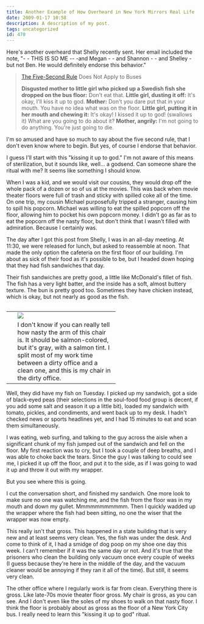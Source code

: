 ```yaml
---
title: Another Example of How Overheard in New York Mirrors Real Life
date: 2009-01-17 10:58
description: A description of my post.
tags: uncategorized
id: 470
---
```

Here's another overheard that Shelly recently sent.  Her email included the note,  "- - THIS IS SO ME -- -and Megan - - and Shannon - - and Shelley -  but not Ben.  He would definitely endorse this behavior."

<blockquote><a href="http://www.overheardinnewyork.com/archives/005563.html" target="_blank">The Five-Second Rule</a> Does Not Apply to Buses 

**Disgusted mother to little girl who picked up a Swedish fish she dropped on the bus floor:** Don't eat that.
**Little girl, dusting it off:** It's okay, I'll kiss it up to god.
**Mother:** Don't you dare put that in your mouth. You have no idea what was on the floor.
**Little girl, putting it in her mouth and chewing it:** It's okay! I kissed it up to god! (swallows it) What are you going to do about it?
**Mother, angrily:** I'm not going to do anything. You're just going to die.
</blockquote>

I'm so amused and have so much to say about the five second rule, that I don't even know where to begin.  But yes, of course I endorse that behavior.

I guess I'll start with this "kissing it up to god."  I'm not aware of this means of sterilization, but it sounds like, well... a godsend.  Can someone share the ritual with me?  It seems like something I should know.

When I was a kid, and we would visit our cousins, they would drop off the whole pack of a dozen or so of us at the movies.  This was back when movie theater floors were full of trash and sticky with spilled coke all of the time.  On one trip, my cousin Michael purposefully tripped a stranger, causing him to spill his popcorn.  Michael was willing to eat the spilled popcorn off the floor, allowing him to pocket his own popcorn money.  I didn't go as far as to eat the popcorn off the nasty floor, but don't think that I wasn't filled with admiration.  Because I certainly was.

The day after I got this post from Shelly, I was in an all-day meeting.  At 11:30, we were released for lunch, but asked to reassemble at noon.  That made the only option the cafeteria on the first floor of our building.  I'm about as sick of their food as it's possible to be, but I headed down hoping that they had fish sandwiches that day.

Their fish sandwiches are pretty good, a little like McDonald's fillet of fish.  The fish has a very light batter, and the inside has a soft, almost buttery texture.  The bun is pretty good too.  Sometimes they have chicken instead, which is okay, but not nearly as good as the fish.

<table cellpadding="2" align="right"><tr><td width="5" rowspan="2"><spacer type="block" width="5" height="1"></td><td width="250" ><img src="/img/icfchair.jpg"></td></tr><tr><td class="caption" width="250">I don't know if you can really tell how nasty the arm of this chair is.  It should be salmon-colored, but it's gray, with a salmon tint.  I split most of my work time between a dirty office and a clean one, and this is my chair in the dirty office.</td></tr></table>

Well, they did have my fish on Tuesday.  I picked up my sandwich, got a side of black-eyed peas (their selections in the soul-food food group is decent, if you add some salt and season it up a little bit), loaded my sandwich with tomato, pickles, and condiments, and went back up to my desk.  I hadn't checked news or sports headlines yet, and I had 15 minutes to eat and scan them simultaneously.

I was eating, web surfing, and talking to the guy across the aisle when a significant chunk of my fish jumped out of the sandwich and fell on the floor.  My first reaction was to cry, but I took a couple of deep breaths, and I was able to choke back the tears.  Since the guy I was talking to could see me, I picked it up off the floor, and put it to the side, as if I was going to wad it up and throw it out with my wrapper.

But you see where this is going.

I cut the conversation short, and finished my sandwich.  One more look to make sure no one was watching me, and the fish from the floor was in my mouth and down my gullet. Mmmmmmmmmmm.  Then I quickly wadded up the wrapper where the fish had been sitting, no one the wiser that the wrapper was now empty.


This really isn't that gross.  This happened in a state building that is very new and at least seems very clean.  Yes, the fish was under the desk.  And come to think of it, I had a smidge of dog poop on my shoe one day this week.  I can't remember if it was the same day or not.  And it's true that the prisoners who clean the building only vacuum once every couple of weeks (I guess because they're here in the middle of the day, and the vacuum cleaner would be annoying if they ran it all of the time).  But still, it seems very clean.

The other office where I regularly work is far from clean.  Everything there is gross.  Like late-70s movie theater floor gross.  My chair is gross, as you can see.  And I don't even like the soles of my shoes to walk on that nasty floor.  I think the floor is probably about as gross as the floor of a New York City bus.  I really need to learn this "kissing it up to god" ritual.

